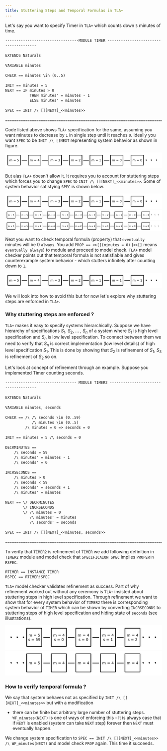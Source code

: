 ```yaml
---   
title: Stuttering Steps and Temporal Formulas in TLA+
---
```


Let's say you want to specify Timer in `TLA+` which counts down `5` minutes of time.

~~~{.default}
---------------------------------MODULE TIMER --------------------------------------

EXTENDS Naturals

VARIABLE minutes

CHECK == minutes \in (0..5)

INIT == minutes = 5
NEXT == IF minutes > 0 
           THEN minutes' = minutes - 1
           ELSE minutes' = minutes

SPEC == INIT /\ [][NEXT]_<<minutes>>

====================================================================================
~~~

Code listed above shows `TLA+` specification for the same, assuming you want minutes to decrease by `1`
in single step until it reaches `0`. Ideally you want `SPEC` to be `INIT /\ []NEXT` representing 
system behavior as shown in figure. 

![](../../../img/system-behavior1.png)

But alas `TLA+` doesn't allow it. It requires you to account for stuttering steps which forces you 
to change `SPEC` to  `INIT /\ [][NEXT]_<<minutes>>`. Some of system behavior satisfying `SPEC` is 
shown below.

![](../../../img/system-behavior1.png)
![](../../../img/system-behavior2.png)
![](../../../img/system-behavior3.png)

Next you want to check temporal formula (property) that `eventually` minutes will be 0 `always`. You
add `PROP == <>[](minutes = 0)` (`<>[]` means `eventually always`) to module and proceed to model 
check. `TLA+` model checker points out that temporal formula is not satisfiable and gives counterexample
system behavior - which stutters infinitely after counting down to `1`.

![](../../../img/system-behavior4.png)

We will look into how to avoid this but for now let's explore why stuttering steps are enforced
in `TLA+`.

### Why stuttering steps are enforced ?

`TLA+` makes it easy to specify systems hierarchically. Suppose we have hierarchy of specifications 
$S_1$, $S_2$, ... , $S_n$ of a system where $S_1$ is high level specification and $S_n$ is low 
level specification. To connect between them we need to verify that $S_n$ is correct implementation 
(low level details) of high level specification $S_1$. This is done by showing that $S_2$ is refinement 
of $S_1$, $S_3$ is refinement of $S_2$ so on.

Let's look at concept of refinement through an example. Suppose you implemented Timer counting seconds.

~~~{.default}
-------------------------------- MODULE TIMER2 -------------------------------------

EXTENDS Naturals

VARIABLE minutes, seconds

CHECK == /\ /\ seconds \in (0..59) 
            /\ minutes \in (0..5)
         /\ minutes = 0 => seconds = 0

INIT == minutes = 5 /\ seconds = 0

DECRMINUTES == 
    /\ seconds = 59
    /\ minutes' = minutes - 1
    /\ seconds' = 0

INCRSECONDS ==
    /\ minutes > 0
    /\ seconds < 59
    /\ seconds' = seconds + 1
    /\ minutes' = minutes

NEXT == \/ DECRMINUTES
        \/ INCRSECONDS
        \/ /\ minutes = 0
           /\ minutes' = minutes
           /\ seconds' = seconds

SPEC == INIT /\ [][NEXT]_<<minutes, seconds>>

====================================================================================
~~~

To verify that `TIMER2` is refinement of `TIMER` we add following definition 
in `TIMER2` module and model check that `SPECIFICAION SPEC` implies `PROPERTY RSPEC`.


~~~{.default}
RTIMER == INSTANCE TIMER
RSPEC == RTIMER!SPEC
~~~

`TLA+` model checker validates refinement as success. Part of why refinement worked out without 
any ceremony is `TLA+` insisted about stuttering steps in high level specification. 
Through refinement we want to show that for every system  behavior of `TIMER2` there is corresponding 
system behavior of `TIMER` which can be shown by converting `INCRSECONDS` to stuttering steps of 
high level specification and hiding state of `seconds` (see illustrations).

![](../../../img/system-behavior5.png)
![](../../../img/system-behavior6.png)

### How to verify temporal formula ?

We say that system behaves not as specified by `INIT /\ [][NEXT]_<<minutes>>` but with a modification
- there can be finite but arbitrary large number of stuttering steps. `WF_minutes(NEXT)` is one of ways
of enforcing this - It is always case that if `NEXT` is enabled (system can take `NEXT` step) forever 
then `NEXT` must eventually happen.

We change system specification to `SPEC == INIT /\ [][NEXT]_<<minutes>> /\ WF_minutes(NEXT)` and model check 
`PROP` again. This time it succeeds.